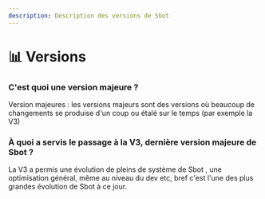 ```yaml
---
description: Description des versions de Sbot
---
```


# 📊 Versions



### C'est quoi une version majeure ?

Version majeures : les versions majeurs sont des versions où beaucoup de changements se produise d'un coup ou étalé sur le temps (par exemple la V3)

### À quoi a servis le passage à la V3, dernière version majeure de Sbot ?

La V3 a permis une évolution de pleins de système de Sbot , une optimisation général, même au niveau du dev etc, bref c'est l'une des plus grandes évolution de Sbot à ce jour.
